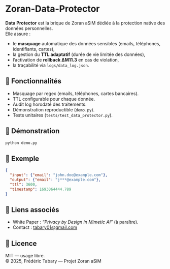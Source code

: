 # Zoran-Data-Protector

**Data Protector** est la brique de Zoran aSiM dédiée à la protection native des données personnelles.  
Elle assure :  
- le **masquage** automatique des données sensibles (emails, téléphones, identifiants, cartes),  
- la gestion du **TTL adaptatif** (durée de vie limitée des données),  
- l’activation de **rollback ΔM11.3** en cas de violation,  
- la traçabilité via `logs/data_log.json`.  

## 🚀 Fonctionnalités
- Masquage par regex (emails, téléphones, cartes bancaires).  
- TTL configurable pour chaque donnée.  
- Audit log horodaté des traitements.  
- Démonstration reproductible (`demo.py`).  
- Tests unitaires (`tests/test_data_protector.py`).  

## 📖 Démonstration
```bash
python demo.py
```

## 📜 Exemple
```json
{
  "input": {"email": "john.doe@example.com"},
  "output": {"email": "j***@example.com"},
  "ttl": 3600,
  "timestamp": 1693064444.789
}
```

## 🔗 Liens associés
- White Paper : *“Privacy by Design in Mimetic AI”* (à paraître).  
- Contact : tabary01@gmail.com  

## 📄 Licence
MIT — usage libre.  
© 2025, Frédéric Tabary — Projet Zoran aSiM
